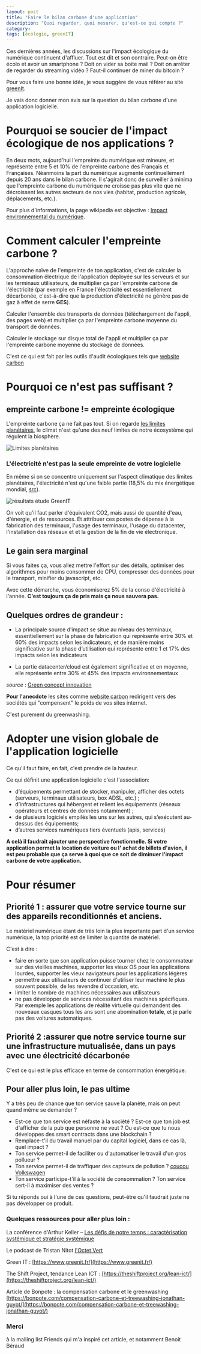 ```yaml
---
layout: post
title: "Faire le bilan carbone d'une application"
description: "Quoi regarder, quoi mesurer, qu'est-ce qui compte ?"
category: 
tags: [écologie, greenIT]
---
```


Ces dernières années, les discussions sur l'impact écologique du numérique continuent d'affluer. Tout est dit et 
son contraire. Peut-on être écolo et avoir un smartphone ? Doit on vider sa boite mail ? Doit on arrêter de regarder
du streaming vidéo ? Faut-il continuer de miner du bitcoin ?

Pour vous faire une bonne idée, je vous suggère de vous référer au site [greenIt](https://www.greenit.fr/).

Je vais donc donner mon avis sur la question du bilan carbone d'une application logicielle. 

# Pourquoi se soucier de l'impact écologique de nos applications ?

En deux mots, aujourd'hui l'empreinte du numérique est mineure, et représente entre 5 et 10% de l'empreinte carbone
des Français et Françaises. Néanmoins la part du numérique augmente continuellement depuis 20 ans dans le bilan 
carbone. Il s'agirait donc de surveiller
à minima que l'empreinte carbone du numérique ne croisse pas plus vite que ne décroissent les autres secteurs de nos vies
(habitat, production agricole, déplacements, etc.).

Pour plus d'informations, la page wikipedia est objective : [Impact environnemental du numérique](https://fr.wikipedia.org/wiki/Impact_environnemental_du_num%C3%A9rique).

# Comment calculer l'empreinte carbone ?

L'approche naïve de l'empreinte de ton application, c'est de calculer la consommation électrique de l'application déployée sur les 
serveurs et sur les terminaux utilisateurs, de multiplier ça par l'empreinte carbone de l'électricité (par exemple en France
l'électricité est essentiellement décarbonée, c'est-à-dire que la production d'électricité ne génère pas de gaz à effet de serre **GES**).

Calculer l'ensemble des transports de données (téléchargement de l'appli, des pages web) et multiplier ça par l'empreinte
carbone moyenne du transport de données.

Calculer le stockage sur disque total de l'appli et multiplier ça par l'empreinte carbone moyenne du stockage de données.

C'est ce qui est fait par les outils d'audit écologiques tels que [website carbon](https://www.websitecarbon.com/website/sudouest-fr/)

# Pourquoi ce n'est pas suffisant ?

## empreinte carbone != empreinte écologique

L'empreinte carbone ça ne fait pas tout.
Si on regarde [les limites planétaires](https://fr.wikipedia.org/wiki/Limites_plan%C3%A9taires), le climat n'est qu'une des
neuf limites de notre écosystème qui régulent la biosphère. 

![Limites planétaires](/images/limites%20planétaires.png)

### L'électricité n'est pas la seule empreinte de votre logicielle

En même si on se concentre uniquement sur l'aspect climatique des limites planétaires, l'électricité n'est qu'une
faible partie (18,5% du mix énergétique mondial, [src](https://fr.wikipedia.org/wiki/Mix_%C3%A9nerg%C3%A9tique)).


![résultats étude GreenIT](/images/green_concept.png)

On voit qu'il faut parler d'équivalent CO2, mais aussi de quantité d'eau, d'énergie, et de ressources. Et attribuer
ces postes de dépense à la fabrication des terminaux, l'usage des terminaux, l'usage du datacenter, l'installation
des réseaux et et la gestion de la fin de vie électronique.

## Le gain sera marginal 

Si vous faites ça, vous allez mettre l'effort sur des détails, optimiser des algorithmes pour moins consommer
de CPU, compresser des données pour le transport, minifier du javascript, etc.

Avec cette démarche, vous économiserez 5% de la conso d'électricité à l'année. **C'est toujours ça de pris mais ça nous sauvera pas.**

## Quelques ordres de grandeur : 

* La principale source d’impact se situe au niveau des terminaux, essentiellement sur la phase de fabrication 
 qui représente entre 30% et 60% des impacts selon les indicateurs, et de manière moins significative sur
 la phase d’utilisation qui représente entre 1 et 17% des impacts selon les indicateurs
 
* La partie datacenter/cloud est également significative et en moyenne, elle représente entre 30% et 45% des impacts
 environnementaux 


*source* : [Green concept innovation](http://www.greenconcept-innovation.fr/wp-content/uploads/2020/02/greenconcept_21022020.pdf)


**Pour l'anecdote** les sites comme [website carbon](https://www.websitecarbon.com/website/sudouest-fr/) redirigent vers
des sociétés qui "compensent" le poids de vos sites internet.    

C'est purement du greenwashing.

# Adopter une vision globale de l'application logicielle

Ce qu'il faut faire, en fait, c'est prendre de la hauteur.

Ce qui définit une application logicielle c'est l'association:

* d’équipements permettant de stocker, manipuler, afficher des octets (serveurs,
terminaux utilisateurs, box ADSL, etc.) ;
* d’infrastructures qui hébergent et relient les équipements (réseaux opérateurs et
centres de données notamment) ;
* de plusieurs logiciels empilés les uns sur les autres, qui s’exécutent au-dessus des
équipements;
* d’autres services numériques tiers éventuels (apis, services)

**A celà il faudrait ajouter une perspective fonctionnelle. Si votre application permet la location de voiture ou l'
achat de billets d'avion, il est peu probable que ça serve à quoi que ce soit de diminuer l'impact carbone de votre application.**


# Pour résumer 

## Priorité 1 : assurer que votre service tourne sur des appareils reconditionnés et anciens.

Le matériel numérique étant de très loin la plus importante part d'un service numérique, la top priorité est de 
limiter la quantité de matériel. 

C'est à dire :         
* faire en sorte que son application puisse tourner chez le consommateur sur des vieilles machines, supporter les vieux OS pour les applications lourdes, supporter les vieux navigateurs pour les applications légères
* permettre aux utilisateurs de continuer d'utiliser leur machine le plus souvent possible, de les revendre d'occasion, etc.
* limiter le nombre de machines nécessaires aux utilisateurs
* ne pas développer de services nécessitant des machines spécifiques. Par exemple les applications de réalité virtuelle qui demandent des nouveaux casques tous les ans sont une abomination **totale**, et je parle pas des voitures automatiques.

## Priorité 2 :assurer que notre service tourne sur une infrastructure mutualisée, dans un pays avec une électricité décarbonée

C'est ce qui est le plus efficace en terme de consommation énergétique.

## Pour aller plus loin, le pas ultime

Y a très peu de chance que ton service sauve la planète, mais on peut quand même se demander ?

* Est-ce que ton service est néfaste à la société ? Est-ce que ton job est d'afficher de la pub que personne ne veut ? Ou est-ce que tu nous développes des smart contracts dans une blockchain ? 
* Remplace-t'il du travail manuel par du capital logiciel, dans ce cas là, quel impact ? 
* Ton service permet-il de faciliter ou d'automatiser le travail d'un gros pollueur ?
* Ton service permet-il de traffiquer des capteurs de pollution ? [coucou Volkswagen](https://fr.wikipedia.org/wiki/Affaire_Volkswagen) 
* Ton service participe-t'il à la société de consommation ? Ton service sert-il à maximiser des ventes ?


Si tu réponds oui à l'une de ces questions, peut-être qu'il faudrait juste ne pas développer ce produit.

### Quelques ressources pour aller plus loin :

La conférence d'Arthur Keller – [Les défis de notre temps : caractérisation systémique et stratégie systémique](https://www.youtube.com/watch?v=FoCN8vFPMz4)

Le podcast de Tristan Nitot [l'Octet Vert](https://anchor.fm/tristan-nitot)

Green IT : [https://www.greenit.fr/](https://www.greenit.fr/)

The Shift Project, tendance Lean ICT : [https://theshiftproject.org/lean-ict/](https://theshiftproject.org/lean-ict/)

Article de Bonpote : la compensation carbone et le greenwashing [https://bonpote.com/compensation-carbone-et-treewashing-jonathan-guyot/](https://bonpote.com/compensation-carbone-et-treewashing-jonathan-guyot/) 

### Merci

à la mailing list Friends qui m'a inspiré cet article, et notamment Benoit Béraud


